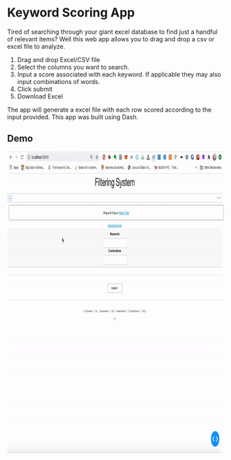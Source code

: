 # Keyword Scoring App
Tired of searching through your giant excel database to find just a handful of relevant items? Well this web app allows you to drag and drop a csv or excel file to analyze. 
1. Drag and drop Excel/CSV file 
2. Select the columns you want to search.
3. Input a score associated with each keyword. If applicable they may also input combinations of words.
4. Click submit 
5. Download Excel

The app will generate a excel file with each row scored according to the input provided. This app was built using Dash.

## Demo
<img src="demo.gif" width="1000" height="700"/>

